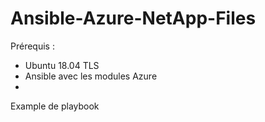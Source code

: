 # Ansible-Azure-NetApp-Files

Prérequis :<cd/>
- Ubuntu 18.04 TLS
- Ansible avec les modules Azure
- 

Example de playbook 
